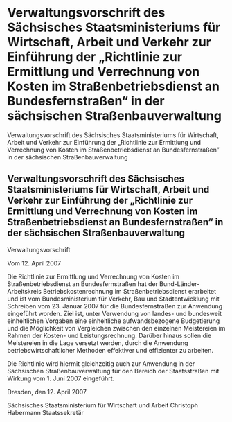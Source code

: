 # Verwaltungsvorschrift des Sächsisches Staatsministeriums für Wirtschaft, Arbeit und Verkehr zur Einführung der „Richtlinie zur Ermittlung und Verrechnung von Kosten im Straßenbetriebsdienst an Bundesfernstraßen“ in der sächsischen Straßenbauverwaltung


Verwaltungsvorschrift des Sächsisches Staatsministeriums für Wirtschaft, Arbeit und Verkehr zur Einführung der „Richtlinie zur Ermittlung und Verrechnung von Kosten im Straßenbetriebsdienst an Bundesfernstraßen” in der sächsischen Straßenbauverwaltung

## Verwaltungsvorschrift des Sächsisches Staatsministeriums für Wirtschaft, Arbeit und Verkehr zur Einführung der „Richtlinie zur Ermittlung und Verrechnung von Kosten im Straßenbetriebsdienst an Bundesfernstraßen“ in der sächsischen Straßenbauverwaltung
 Verwaltungsvorschrift

Vom 12. April 2007

Die Richtlinie zur Ermittlung und Verrechnung von Kosten im Straßenbetriebsdienst an Bundesfernstraßen hat der Bund-Länder-Arbeitskreis Betriebskostenrechnung im Straßenbetriebsdienst erarbeitet und ist vom Bundesministerium für Verkehr, Bau und Stadtentwicklung mit Schreiben vom 23. Januar 2007 für die Bundesfernstraßen zur Anwendung eingeführt worden. Ziel ist, unter Verwendung von landes- und bundesweit einheitlichen Vorgaben eine einheitliche aufwandsbezogene Budgetierung und die Möglichkeit von Vergleichen zwischen den einzelnen Meistereien im Rahmen der Kosten- und Leistungsrechnung. Darüber hinaus sollen die Meistereien in die Lage versetzt werden, durch die Anwendung betriebswirtschaftlicher Methoden effektiver und effizienter zu arbeiten.

Die Richtlinie wird hiermit gleichzeitig auch zur Anwendung in der Sächsischen Straßenbauverwaltung für den Bereich der Staatsstraßen mit Wirkung vom 1. Juni 2007 eingeführt.

Dresden, den 12. April 2007

Sächsisches Staatsministerium für Wirtschaft und Arbeit 
           Christoph Habermann 
           Staatssekretär

